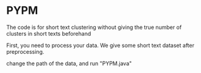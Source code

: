 # PYPM

The code is for short text clustering without giving the true number of clusters in short texts beforehand

First, you need to process your data. We give some short text dataset after preprocessing.

change the path of the data, and run "PYPM.java"
